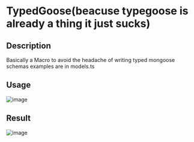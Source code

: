 # TypedGoose(beacuse typegoose is already a thing it just sucks)

## Description 
Basically a Macro to avoid the headache of writing typed mongoose schemas
examples are in models.ts


## Usage 

![image](https://user-images.githubusercontent.com/54558961/183461644-d014623b-e759-443a-9152-57ee0ae07eca.png)


## Result 
![image](https://user-images.githubusercontent.com/54558961/183461855-e3ef9e27-2a28-44dc-8519-b7a2a5709edb.png)
